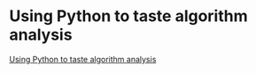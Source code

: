 # Using Python to taste algorithm analysis
[Using Python to taste algorithm analysis](https://aiwithcloud.com/2022/09/19/using_python_to_taste_algorithm_analysis/)